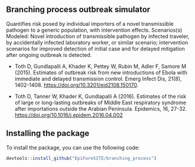 
## Branching process outbreak simulator

Quantifies risk posed by individual importers of a novel transmissible
pathogen to a generic population, with intervention effects.
Scenarios(s) Modeled: Novel introduction of transmissible pathogen by
infected traveler, by accidentally infected laboratory worker, or
similar scenario; intervention scenarios for improved detection of
initial case and for delayed mitigation after ongoing outbreak is
detected.

- Toth D, Gundlapalli A, Khader K, Pettey W, Rubin M, Adler F, Samore M
  (2015). Estimates of outbreak risk from new introductions of Ebola
  with immediate and delayed transmission control. Emerg Infect Dis,
  21(8), 1402-1408. <https://doi.org/10.3201/eid2108.150170>.

- Toth D, Tanner W, Khader K, Gundlapalli A (2016). Estimates of the
  risk of large or long-lasting outbreaks of Middle East respiratory
  syndrome after importations outside the Arabian Peninsula. Epidemics,
  16, 27-32. <https://doi.org/10.1016/j.epidem.2016.04.002>

## Installing the package

To install the package, you can use the following code:

``` r
devtools::install_github("EpiForeSITE/branching_process")
```
